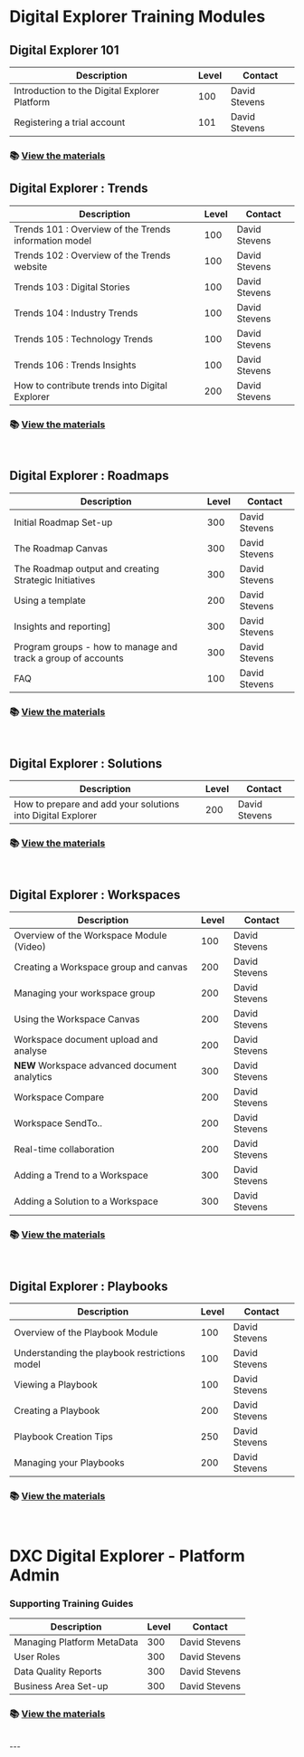 # Digital Explorer Training Modules

## Digital Explorer 101
|Description|Level|Contact|
|---|---|---|
|Introduction to the Digital Explorer Platform|100|David Stevens|
|Registering a trial account|101|David Stevens|


### :books: [View the materials ](101/readme.md)

## Digital Explorer : Trends

|Description|Level|Contact|
|---|---|---|
| Trends 101  : Overview of the Trends information model|100|David Stevens
| Trends 102  : Overview of the Trends website|100|David Stevens
| Trends 103  : Digital Stories|100|David Stevens
| Trends 104  : Industry Trends|100|David Stevens
| Trends 105  : Technology Trends|100|David Stevens
| Trends 106  : Trends Insights|100|David Stevens
|How to contribute trends into Digital Explorer|200|David Stevens|

### :books: [View the materials ](Trends/readme.md)
<br>

##  Digital Explorer : Roadmaps
|Description|Level|Contact|
|---|---|---|
| Initial Roadmap Set-up |300|David Stevens|
| The Roadmap Canvas |300|David Stevens|
| The Roadmap output and creating Strategic Initiatives |300|David Stevens|
| Using a template |200|David Stevens|
| Insights and reporting]|300|David Stevens|
| Program groups - how to manage and track a group of accounts|300|David Stevens|
| FAQ|100| David Stevens|

### :books: [View the materials ](Roadmaps/readme.md)
<br>

## Digital Explorer :  Solutions
|Description|Level|Contact|
|---|---|---|
|How to prepare and add your solutions into Digital Explorer|200|David Stevens|

### :books: [View the materials ](Solutions/readme.md)
<br>


## Digital Explorer : Workspaces


|Description|Level|Contact|
|---|---|---|
| Overview of the Workspace Module (Video) |100|David Stevens|
| Creating a Workspace group and canvas |200|David Stevens|
| Managing your workspace group |200|David Stevens|
| Using the Workspace Canvas|200|David Stevens|
| Workspace document upload and analyse|200|David Stevens|
| **NEW** Workspace advanced document analytics|300|David Stevens|
| Workspace Compare|200|David Stevens
| Workspace SendTo..|200|David Stevens
| Real-time collaboration|200|David Stevens|
| Adding a Trend to a Workspace |300|David Stevens|
| Adding a Solution to a Workspace |300|David Stevens|

### :books: [View the materials ](Workspaces/readme.md)
<br>


## Digital Explorer : Playbooks

|Description|Level|Contact|
|---|---|---|
| Overview of the Playbook Module|100|David Stevens|
| Understanding the playbook restrictions model|100|David Stevens
| Viewing a Playbook|100|David Stevens|
| Creating a Playbook |200|David Stevens|
| Playbook Creation Tips |250|David Stevens|
| Managing your Playbooks |200|David Stevens|

### :books: [View the materials ](Playbooks/readme.md)
<br>


# DXC Digital Explorer - Platform Admin


### Supporting Training Guides

|Description|Level|Contact|
|---|---|---|
| Managing Platform MetaData|300|David Stevens
| User Roles|300|David Stevens
| Data Quality Reports|300|David Stevens
| Business Area Set-up|300|David Stevens

### :books: [View the materials ](platform/readme.md)
<br>
--- 

